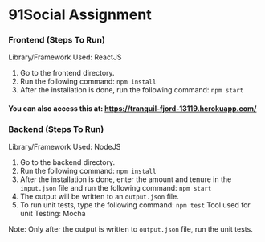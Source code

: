 # 91Social Assignment

### Frontend (Steps To Run)

Library/Framework Used: ReactJS

1) Go to the frontend directory.
2) Run the following command:
`npm install`
3) After the installation is done, run the following command:
`npm start`

#### You can also access this at: https://tranquil-fjord-13119.herokuapp.com/

### Backend (Steps To Run)

Library/Framework Used: NodeJS


1) Go to the backend directory.
2) Run the following command:
`npm install`
3) After the installation is done, enter the amount and tenure in the `input.json` file and run the following command:
`npm start`
4) The output will be written to an `output.json` file.
5) To run unit tests, type the following command:
`npm test`
Tool used for unit Testing: Mocha


Note: Only after the output is written to `output.json` file, run the unit tests.
